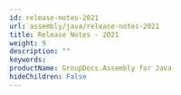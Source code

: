 ```yaml
---
id: release-notes-2021
url: assembly/java/release-notes-2021
title: Release Notes - 2021
weight: 9
description: ""
keywords: 
productName: GroupDocs.Assembly for Java
hideChildren: False
---
```

